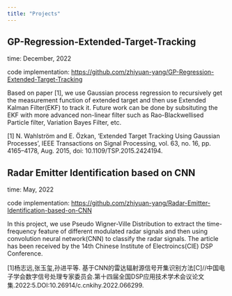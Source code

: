 ```yaml
---
title: "Projects"
---
```


## GP-Regression-Extended-Target-Tracking
time: December, 2022

code implementation: https://github.com/zhiyuan-yang/GP-Regression-Extended-Target-Tracking

Based on paper [1], we use Gaussian process regression to recursively get the measurement function of extended target and then use Extended Kalman Filter(EKF) to track it.
Future work can be done by subsituting the EKF with more advanced non-linear filter such as Rao-Blackwellised Particle filter, Variation Bayes Filter, etc.

[1] N. Wahlström and E. Özkan, ‘Extended Target Tracking Using Gaussian Processes’, IEEE Transactions on Signal Processing, vol. 63, no. 16, pp. 4165–4178, Aug. 2015, doi: 10.1109/TSP.2015.2424194.

## Radar Emitter Identification based on CNN
time: May, 2022

code implementation: https://github.com/zhiyuan-yang/Radar-Emitter-Identification-based-on-CNN

In this project, we use Pseudo Wigner-Ville Distribution to extract the time-frequency feature of different modulated radar signals and then 
using convolution neural network(CNN) to classify the radar signals. The article has been received by the 14th Chinese Institute of Electroincs(CIE) DSP Conference.

[1]杨志远,张玉玺,孙进平等. 基于CNN的雷达辐射源信号开集识别方法[C]//中国电子学会数字信号处理专家委员会.第十四届全国DSP应用技术学术会议论文集.2022:5.DOI:10.26914/c.cnkihy.2022.066299.
